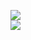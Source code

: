 [![](https://img.shields.io/badge/Made%20With-Github%20Spray-lightgrey.svg?style=for-the-badge&logo=github)](https://github.com/Annihil/github-spray#31673)  
[![](https://i.imgur.com/2DrTn0Z.gif)](https://github.com/Annihil/github-spray)